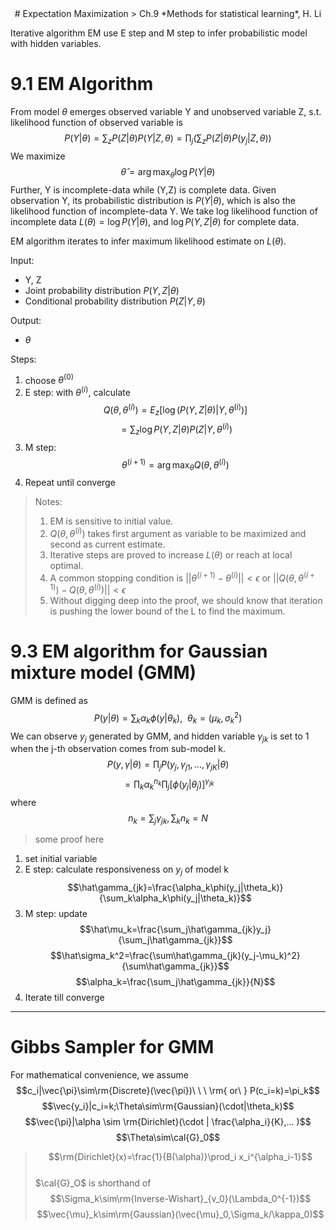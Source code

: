 <center>
# Expectation Maximization
> Ch.9 *Methods for statistical learning*, H. Li
</center>  

Iterative algorithm EM use E step and M step to infer probabilistic model with hidden variables. 

# 9.1 EM Algorithm
From model $\theta$ emerges observed variable Y and unobserved variable Z, s.t. likelihood function of observed variable is
$$P(Y|\theta)=\sum_zP(Z|\theta)P(Y|Z,\theta)=\prod_j(\sum_z P(Z|\theta)P(y_j|Z, \theta))$$
We maximize $$\hat{\theta}=\arg\max_\theta\log P(Y|\theta)$$
Further, Y is incomplete-data while (Y,Z) is complete data. Given observation Y, its probabilistic distribution is $P(Y|\theta)$, which is also the likelihood function of incomplete-data Y. We take log likelihood function of incomplete data $L(\theta)=\log P(Y|\theta)$, and $\log P(Y,Z|\theta)$ for complete data.

EM algorithm iterates to infer maximum likelihood estimate on $L(\theta)$.

Input:

- Y, Z
- Joint probability distribution $P(Y,Z|\theta)$
- Conditional probability distribution $P(Z|Y,\theta)$

Output: 

- $\theta$

Steps:

1. choose $\theta^{(0)}$
2. E step: with $\theta^{(i)}$, calculate $$Q(\theta, \theta^{(i)})=E_z[\log(P(Y,Z|\theta)|Y,\theta^{(i)})]$$
$$=\sum_z\log P(Y,Z|\theta)P(Z|Y,\theta^{(i)})$$
3. M step: $$\theta^{(i+1)}=\arg\max_\theta Q(\theta, \theta^{(i)})$$
4. Repeat until converge

> Notes:  
> 1. EM is sensitive to initial value.  
> 2. $Q(\theta, \theta^{(i)})$ takes first argument as variable to be maximized and second as current estimate.  
> 3. Iterative steps are proved to increase $L(\theta)$ or reach at local optimal.  
> 4. A common stopping condition is $||\theta^{(i+1)} - \theta^{(i)}||<\epsilon$ or $||Q(\theta, \theta^{(i+1)})-Q(\theta, \theta^{(i)})||<\epsilon$  
> 5. Without digging deep into the proof, we should know that iteration is pushing the lower bound of the L to find the maximum.


# 9.3 EM algorithm for Gaussian mixture model (GMM)
GMM is defined as $$P(y|\theta)=\sum_k\alpha_k\phi(y|\theta_k), \ \ \theta_k=(\mu_k,\sigma^2_k)$$
We can observe $y_j$ generated by GMM, and hidden variable $\gamma_{jk}$ is set to 1 when the j-th observation comes from sub-model k.
$$P(y,\gamma|\theta)=\prod_jP(y_j,\gamma_{j1}, ..., \gamma_{jK}|\theta)$$
$$=\prod_k\alpha_k^{n_k}\prod_j[\phi(y_j|\theta_j)]^{\gamma_{jk}}$$
where 
$$n_k=\sum_j\gamma_{jk}, \sum_k n_k=N$$

> some proof here

1. set initial variable
2. E step: calculate responsiveness on $y_j$ of model k 
    $$\hat\gamma_{jk}=\frac{\alpha_k\phi(y_j|\theta_k)}{\sum_k\alpha_k\phi(y_j|\theta_k)}$$
3. M step: update 
    $$\hat\mu_k=\frac{\sum_j\hat\gamma_{jk}y_j}{\sum_j\hat\gamma_{jk}}$$
    $$\hat\sigma_k^2=\frac{\sum\hat\gamma_{jk}(y_j-\mu_k)^2}{\sum\hat\gamma_{jk}}$$
    $$\alpha_k=\frac{\sum_j\hat\gamma_{jk}}{N}$$
4. Iterate till converge



---
# Gibbs Sampler for GMM
For mathematical convenience, we assume
$$c_i|\vec{\pi}\sim\rm{Discrete}(\vec{\pi})\ \ \ \rm{ or\ } P(c_i=k)=\pi_k$$
$$\vec{y_i}|c_i=k;\Theta\sim\rm{Gaussian}(\cdot|\theta_k)$$
$$\vec{\pi}|\alpha \sim \rm{Dirichlet}(\cdot | \frac{\alpha_i}{K},... )$$
$$\Theta\sim\cal{G}_0$$
> $$\rm{Dirichlet}(x)=\frac{1}{B(\alpha)}\prod_i x_i^{\alpha_i-1}$$  
> $\cal{G}_O$ is shorthand of  
> $$\Sigma_k\sim\rm{Inverse-Wishart}_{v_0}(\Lambda_0^{-1})$$
> $$\vec{\mu}_k\sim\rm{Gaussian}(\vec{\mu}_0,\Sigma_k/\kappa_0)$$
> 





